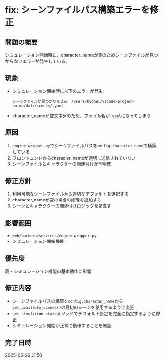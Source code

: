 # fix: シーンファイルパス構築エラーを修正

## 問題の概要
シミュレーション開始時に、character_nameが空のためシーンファイルが見つからないエラーが発生している。

## 現象
- シミュレーション開始時に以下のエラーが発生:
  ```
  シーンファイルが見つかりません: /Users/kyohei/vscode/project-anima/data/scenes/.yaml
  ```
- character_nameが空文字列のため、ファイル名が`.yaml`になってしまう

## 原因
1. `engine_wrapper.py`でシーンファイルパスを`config.character_name`で構築している
2. フロントエンドからcharacter_nameが適切に送信されていない
3. シーンファイルとキャラクターの関連付けが不明確

## 修正方針
1. 利用可能なシーンファイルから適切なデフォルトを選択する
2. character_nameが空の場合の処理を追加する
3. シーンとキャラクターの関連付けロジックを見直す

## 影響範囲
- `web/backend/services/engine_wrapper.py`
- シミュレーション開始機能

## 優先度
高 - シミュレーション機能の基本動作に影響

## 修正内容
- シーンファイルパスの構築を`config.character_name`から`get_available_scenes()`の最初のシーンを使用するように変更
- `get_simulation_state`メソッドでデフォルト設定を完全に指定するように修正
- シミュレーション開始が正常に動作することを確認

## 完了日時
2025-05-26 21:50 